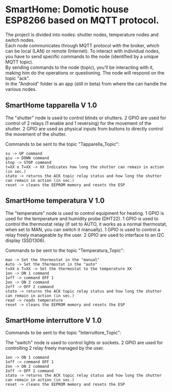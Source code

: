 # SmartHome: Domotic house  ESP8266 based on MQTT protocol.

The project is divided into nodes: shutter nodes, temperature nodes and switch nodes.  
Each node communicates through MQTT protocol with the broker, which can be local (LAN) or remote (Internet). To interact with individual nodes, you have to send specific commands to the node (identified by a unique MQTT topic).  
By sending commands to the node (topic), you'll be interacting with it, making him do the operations or questioning. The node will respond on the topic "ack".  
In the "Android" folder is an app (still in beta) from where the can handle the various nodes.

## SmartHome tapparella V 1.0

The "shutter" node is used to control blinds or shutters.
2 GPIO are used for control of 2 relays (1 enable and 1 reversing) for the movement of the shutter.
2 GPIO are used as physical inputs from buttons to directly control the movement of the shutter.

Commands to be sent to the topic "Tapparella_Topic":

    su -> UP command  
    giu -> DOWN command  
    stop -> STOP command  
    t=XX o T=XX -> XX Indicates how long the shutter can remain in action (in sec.)  
    stato -> returns the ACK topic relay status and how long the shutter can remain in action (in sec.)  
    reset -> cleans the EEPROM memory and resets the ESP  

## SmartHome temperatura V 1.0

The "temperature" node is used to control equipment for heating.
1 GPIO is used for the temperature and humidity probe (DHT22).
1 GPIO is used to control the thermostat relay (if set to AUTO, it works as a normal thermostat, when set to MAN, you can switch it manually).
1 GPIO is used to control a relay freely manageable by the user.
2 GPIO are used to interface to an I2C display (SSD1306).

Commands to be sent to the topic "Temperatura_Topic":

    man -> Set the thermostat in the "manual"  
    Auto -> Set the thermostat in the "auto"  
    t=XX o T=XX -> Set the thermostat to the temperature XX  
    1on -> ON 1 command  
    1off -> command OFF 1  
    2on -> ON 2 command  
    2off -> OFF 2 command  
    stato -> returns the ACK topic relay status and how long the shutter can remain in action (in sec.)  
    read -> reads temperature  
    reset -> cleans the EEPROM memory and resets the ESP  

## SmartHome interruttore V 1.0

Commands to be sent to the topic "Interruttore_Topic":

The "switch" node is used to control lights or sockets.
2 GPIO are used for controlling 2 relay freely managed by the user.

    1on -> ON 1 command  
    1off -> command OFF 1  
    2on -> ON 2 command  
    2off -> OFF 2 command  
    stato -> returns the ACK topic relay status and how long the shutter can remain in action (in sec.)  
    reset -> cleans the EEPROM memory and resets the ESP  
